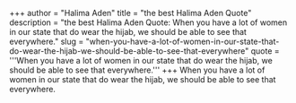 +++
author = "Halima Aden"
title = "the best Halima Aden Quote"
description = "the best Halima Aden Quote: When you have a lot of women in our state that do wear the hijab, we should be able to see that everywhere."
slug = "when-you-have-a-lot-of-women-in-our-state-that-do-wear-the-hijab-we-should-be-able-to-see-that-everywhere"
quote = '''When you have a lot of women in our state that do wear the hijab, we should be able to see that everywhere.'''
+++
When you have a lot of women in our state that do wear the hijab, we should be able to see that everywhere.
